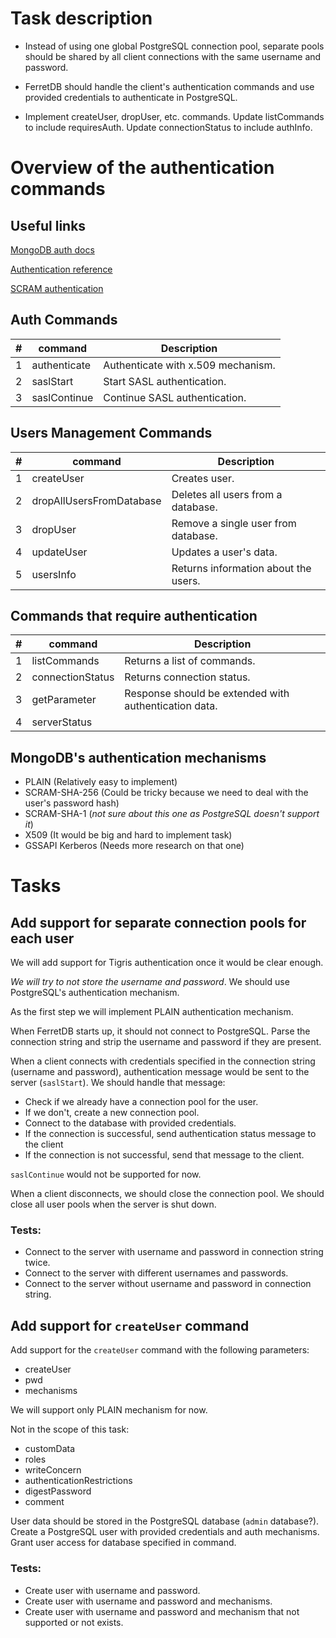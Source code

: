 # Task description

* Instead of using one global PostgreSQL connection pool, separate pools should be shared by all client connections with the same username and password.

* FerretDB should handle the client's authentication commands and use provided credentials to authenticate in PostgreSQL.

* Implement createUser, dropUser, etc. commands.
Update listCommands to include requiresAuth.
Update connectionStatus to include authInfo.

# Overview of the authentication commands

## Useful links

[MongoDB auth docs](https://github.com/mongodb/mongo/blob/a06bc8bbced8f0c60b94ed784f5f105f2f01ed5d/src/mongo/db/auth/README.md)

[Authentication reference](https://www.mongodb.com/docs/manual/core/authentication/)

[SCRAM authentication](https://www.mongodb.com/docs/manual/core/security-scram/)

## Auth Commands

| #   | command      | Description                        |
|-----|--------------|------------------------------------|
| 1   | authenticate | Authenticate with x.509 mechanism. |
| 2   | saslStart    | Start SASL authentication.         |
| 3   | saslContinue | Continue SASL authentication.      |


## Users Management Commands

| #   | command                  | Description                            |
|-----|--------------------------|----------------------------------------|
| 1   | createUser               | Creates user.                          |
| 2   | dropAllUsersFromDatabase | Deletes all users from a database.     |
| 3   | dropUser                 | Remove a single user from database.    |
| 4   | updateUser               | Updates a user's data.                 |
| 5   | usersInfo                | Returns information about the users.   |

## Commands that require authentication

| #    | command          | Description                                           |
|------|------------------|-------------------------------------------------------|
| 1    | listCommands     | Returns a list of commands.                           |
| 2    | connectionStatus | Returns connection status.                            |
| 3    | getParameter     | Response should be extended with authentication data. |
| 4    | serverStatus |                                                       |

## MongoDB's authentication mechanisms

* PLAIN (Relatively easy to implement)
* SCRAM-SHA-256 (Could be tricky because we need to deal with the user's password hash)
* SCRAM-SHA-1 (*not sure about this one as PostgreSQL doesn't support it*)
* X509 (It would be big and hard to implement task)
* GSSAPI Kerberos (Needs more research on that one)



# Tasks
## Add support for separate connection pools for each user 

We will add support for Tigris authentication once it would be clear enough.

*We will try to not store the username and password*.
We should use PostgreSQL's authentication mechanism.

As the first step we will implement PLAIN authentication mechanism.

When FerretDB starts up, it should not connect to PostgreSQL.
Parse the connection string and strip the username and password if they are present.

When a client connects with credentials specified in the connection string (username and password), authentication message would be sent to the server (`saslStart`).
We should handle that message:
* Check if we already have a connection pool for the user.
* If we don't, create a new connection pool.
* Connect to the database with provided credentials.
* If the connection is successful, send authentication status message to the client
* If the connection is not successful, send that message to the client.

`saslContinue` would not be supported for now.

When a client disconnects, we should close the connection pool.
We should close all user pools when the server is shut down.

### Tests:
* Connect to the server with username and password in connection string twice.
* Connect to the server with different usernames and passwords.
* Connect to the server without username and password in connection string.

## Add support for `createUser` command

Add support for the `createUser` command with the following parameters:
* createUser
* pwd
* mechanisms

We will support only PLAIN mechanism for now.

Not in the scope of this task:
* customData
* roles
* writeConcern
* authenticationRestrictions
* digestPassword
* comment

User data should be stored in the PostgreSQL database (`admin` database?).
Create a PostgreSQL user with provided credentials and auth mechanisms.
Grant user access for database specified in command.

### Tests:

* Create user with username and password.
* Create user with username and password and mechanisms.
* Create user with username and password and mechanism that not supported or not exists.
